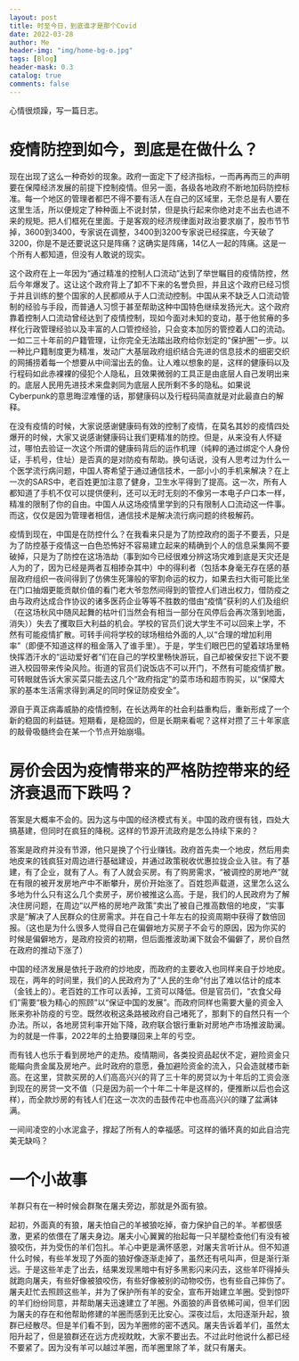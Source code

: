 ```yaml
---
layout: post
title: 时至今日，到底谁才是那个Covid
date: 2022-03-28
author: Me
header-img: "img/home-bg-o.jpg"
tags: [Blog]
header-mask: 0.3
catalog: true
comments: false
---
```

心情很烦躁，写一篇日志。

# 疫情防控到如今，到底是在做什么？

现在出现了这么一种奇妙的现象。政府一面定下了经济指标，一而再再而三的声明要在保障经济发展的前提下控制疫情。但另一面，各级各地政府不断地加码防控标准。每一个地区的管理者都巴不得不要有活人在自己的区域里，无奈总是有人要在这里生活，所以便规定了种种面上不说封禁，但是执行起来你绝对走不出去也进不来的规矩。把人们框死在里面。于是客观的经济规律面对政治要求崩了，股市节节掉，3600到3400，专家说在调整，3400到3200专家说已经探底，今天破了3200，你是不是还要说这只是阵痛？这确实是阵痛，14亿人一起的阵痛。这是一个所有人都知道，但没有人敢说的现实。

这个政府在上一年因为“通过精准的控制人口流动”达到了举世瞩目的疫情防控，然后今年爆发了。这让这个政府背上了卸不下来的名誉负担，并且这个政府已经习惯于并且训练的整个国家的人民都顺从于人口流动控制。中国从来不缺乏人口流动管制的经验与手段，而普通人习惯于甚至帮助这种中国特色继续发扬光大。这个政府靠着控制人口流动曾经达到了疫情控制，现如今面对未知的变动，基于他贫瘠的多样化行政管理经验以及丰富的人口管控经验，只会变本加厉的管控着人口的流动。一如二三十年前的户籍管理，让你完全无法踏出政府给你划定的“保护圈”一步。以一种比户籍制度更为精准，发动广大基层政府组织结合先进的信息技术的细密交织的网捕捞着每一个想要从中间溜出去的鱼。让人难以想象的是，这样的健康码以及行程码如此赤裸裸的侵犯个人隐私，且效果微弱的工具正是由底层人自己发明出来的。底层人民用先进技术来盘剥同为底层人民所剩不多的隐私。如果说Cyberpunk的意思晦涩难懂的话，那健康码以及行程码简直就是对此最直白的解释。

在没有疫情的时候，大家说感谢健康码有效的控制了疫情，在莫名其妙的疫情四处爆开的时候，大家又说感谢健康码让我们更精准的防控。但是，从来没有人怀疑过，哪怕去验证一次这个所谓的健康码背后的运作机理（纯粹的通过绑定个人身份证，手机号，住址）是否真的是对防疫有帮助。换句话说，没有人思考过为什么一个医学流行病问题，中国人寄希望于通过通信技术，一部小小的手机来解决？在上一次的SARS中，老百姓更加注意了健身，卫生水平得到了提高。这一次，所有人都知道了手机不仅可以提供便利，还可以无时无刻的不像另一本电子户口本一样，精准的限制了你的自由。中国人从这场疫情里学到的只有限制人口流动这一件事。而这，仅仅是因为管理者相信，通信技术是解决流行病问题的终极解药。

疫情到现在，中国是在防控什么？在我看来只是为了防控政府的面子不要丢，只是为了防控基于疫情这一白色恐怖好不容易建立起来的精确到个人的信息采集网不要破掉，只是为了防控在这场浩劫（事到如今已经很难分辨这场灾难到底是天灾还是人为的了，因为已经是两者互相掺杂其中）中的得利者（包括本身毫无存在感的基层政府组织一夜间得到了仿佛生死簿般的宰割命运的权力，如果去扫大街可能比坐在门口抽烟更能贡献价值的看门老大爷忽然间得到的管控人们进出权力，借防疫之由与政府达成合作协议的诸多医药企业等等不胜数的借由“疫情”获利的人们及组织（在这场秋风中随风起舞的枯叶们当然会有相当一部分在风停后会再次落到地面，消失））失去了攫取巨大利益的机会。学校的官员们说大学生不可以回来上学，不然有可能疫情扩散。可转手间将学校的球场租给外面的人,以“合理的增加利用率”（即便不知道这样的租金落入了谁手里）。于是，学生们眼巴巴的望着球场里畅快挥洒汗水的“运动爱好者”们在自己的学校里畅快游玩，自己却被保安拦下说不要进入校园带来传染风险。街道的官员们说饭店不可以开门，不然有可能疫情扩散。可转眼就告诉大家买菜只能去这几个“政府指定”的菜市场和超市购买，以“保障大家的基本生活需求得到满足的同时保证防疫安全”。

源自于真正病毒威胁的疫情控制，在长达两年的社会利益重构后，重新形成了一个新的稳固的利益链。短期看，是稳固的，但是长期来看呢？这样对攒了三十年家底的敲骨吸髓终会在某一个节点开始崩塌。

# 房价会因为疫情带来的严格防控带来的经济衰退而下跌吗？

答案是大概率不会的。因为这与中国的经济模式有关。中国的政府很有钱，四处大搞基建，但同时在疯狂的降税。这样的节源开流政府是怎么持续下来的？

答案是政府并没有节源，他只是换了个行业赚钱。政府首先卖一个地皮，然后用卖地皮来的钱疯狂对周边进行基础建设，并通过政策税收优惠拉拢企业入驻。有了基建，有了企业，就有了人。有了人就会买房。有了购房需求，“被调控的房地产”就在有限的被开发房地产中不断攀升，房价开始涨了。百姓怨声载道，这里怎么这么多地为什么只有这么几个卖房子，房价被推这么高。于是，我们的人民政府为了解决住房问题，在周边“以严格的房地产政策”卖出了被自己推高数倍的地皮，“实事求是”解决了人民群众的住房需求。并在自己十年左右的投资周期中获得了数倍回报。（这也是为什么很多人觉得自己在偏僻地方买房子不会亏的原因，因为你买的时候是偏僻地方，是政府投资的初期，但后面推波助澜下就会不偏僻了，房价自然在政府的推动下涨了）

中国的经济发展是依托于政府的炒地皮，而政府的主要收入也同样来自于炒地皮。现在，两年的时间里，我们的人民政府为了“人民的生命”付出了难以估计的成本（金钱上的）。老百姓的工作可以丢掉，工资可以降低。但是官员们，“衣食父母们”需要“极为精心的照顾”以“保证中国的发展”。而政府同样也需要大量的资金入账来弥补防疫的亏空。既然收税这条路被政府自己堵死了，那剩下的自然只有一个办法。所以，各地房贷利率开始下降，政府联合银行重新对房地产市场推波助澜。为的就是一件事，2022年的土拍要赚回来上年的亏空。

而有钱人也乐于看到房地产的走热。疫情期间，各类投资品起伏不定，避险资金只能瞄向贵金属及房地产。此时政府的意愿，叠加避险资金的流入，只会造就楼市新高。在这里，贷款买房的人们高高兴兴的背了三十年的房贷以为十年后的工资会涨到现在的房贷一文不值（只是因为前一个十年二十年是这样的，便推断以后也会这样），而全款炒房的有钱人们在这一次次的击鼓传花中也高高兴兴的赚了盆满钵满。

一间间凌空的小水泥盒子，撑起了所有人的幸福感。可这样的循环真的如此自洽完美无缺吗？

# 一个小故事

羊群只有在一种时候会群聚在屠夫旁边，那就是外面有狼。

起初，外面真的有狼，屠夫怕自己的羊被狼吃掉，奋力保护自己的羊。羊都很感激，更紧的依偎在了屠夫身边。屠夫小心翼翼的抬起每一只羊腿检查他们有没有被狼咬伤，并为受伤的羊们包扎。羊心中更是满怀感恩，对屠夫言听计从。但不知道什么时候，有些羊发现了外面的狼好像逐渐走掉了，虽然还有吼叫声，但是渐行渐远。于是这些羊走了出去，结果发现黑暗中有好多黑影闪来闪去，这些羊吓得掉头就跑向屠夫，有些好像被狼咬伤，有些好像被别的动物咬伤，也有些自己摔伤了。屠夫赶忙去照顾这些羊，并为了保护所有羊的安全，宣布开始建立羊圈。受到惊吓的羊们纷纷同意，并帮助屠夫迅速建立了羊圈。外面狼的声音依稀可闻，但羊们因为屠夫的存在和他帮助修建的羊圈而感到无比安心。深夜过后，太阳逐渐升起，狼群已经散尽。但是羊们看不到，因为羊圈修的密不透风。屠夫告诉着羊们，虽然太阳升起了，但是狼群还在远方虎视眈眈，大家不要出去。不过此时他说什么都已经不要紧了。因为没有羊可以越过羊圈，而羊圈里除了羊，就只有屠夫。